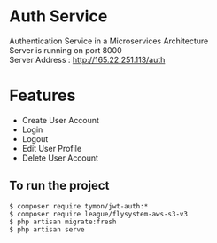 # Auth Service

Authentication Service in a Microservices Architecture <br />
Server is running on port 8000 <br />
Server Address : http://165.22.251.113/auth

# Features

- Create User Account
- Login
- Logout
- Edit User Profile
- Delete User Account

## To run the project
```
$ composer require tymon/jwt-auth:*
$ composer require league/flysystem-aws-s3-v3
$ php artisan migrate:fresh
$ php artisan serve
```

